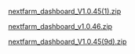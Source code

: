 
[nextfarm_dashboard_V1.0.45(1).zip](https://github.com/user-attachments/files/17060519/nextfarm_dashboard_V1.0.45.1.zip)



[nextfarm_dashboard_v1.0.46.zip](https://github.com/user-attachments/files/17077773/nextfarm_dashboard_v1.0.46.zip)



[nextfarm_dashboard_V1.0.45(9d).zip](https://github.com/user-attachments/files/17132162/nextfarm_dashboard_V1.0.45.9d.zip)
